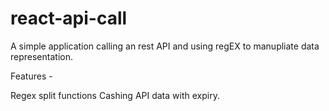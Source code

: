 # react-api-call
 
 A simple application calling an rest API and using regEX to manupliate data representation.
 
 Features - 
 
 Regex split functions
 Cashing API data with expiry.
